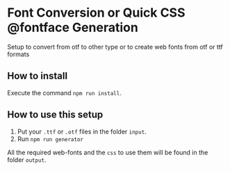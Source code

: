 # Font Conversion or Quick CSS @fontface Generation
Setup to convert from otf to other type or to create web fonts from otf or ttf formats

## How to install
Execute the command `npm run install`.

## How to use this setup

1. Put your `.ttf` or `.otf` files in the folder `input`.
2. Run `npm run generator`

All the required web-fonts and the `css` to use them will be found in the folder `output`.
